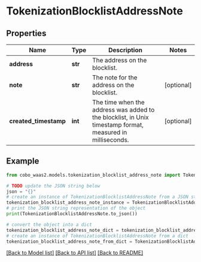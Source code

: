 # TokenizationBlocklistAddressNote


## Properties

Name | Type | Description | Notes
------------ | ------------- | ------------- | -------------
**address** | **str** | The address on the blocklist. | 
**note** | **str** | The note for the address on the blocklist. | [optional] 
**created_timestamp** | **int** | The time when the address was added to the blocklist, in Unix timestamp format, measured in milliseconds. | [optional] 

## Example

```python
from cobo_waas2.models.tokenization_blocklist_address_note import TokenizationBlocklistAddressNote

# TODO update the JSON string below
json = "{}"
# create an instance of TokenizationBlocklistAddressNote from a JSON string
tokenization_blocklist_address_note_instance = TokenizationBlocklistAddressNote.from_json(json)
# print the JSON string representation of the object
print(TokenizationBlocklistAddressNote.to_json())

# convert the object into a dict
tokenization_blocklist_address_note_dict = tokenization_blocklist_address_note_instance.to_dict()
# create an instance of TokenizationBlocklistAddressNote from a dict
tokenization_blocklist_address_note_from_dict = TokenizationBlocklistAddressNote.from_dict(tokenization_blocklist_address_note_dict)
```
[[Back to Model list]](../README.md#documentation-for-models) [[Back to API list]](../README.md#documentation-for-api-endpoints) [[Back to README]](../README.md)


